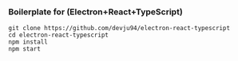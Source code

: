 ### Boilerplate for (Electron+React+TypeScript)

``` shell
git clone https://github.com/devju94/electron-react-typescript
cd electron-react-typescript
npm install
npm start
```